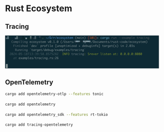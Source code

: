 # Rust Ecosystem

## Tracing

![tracing](tracing.png)

## OpenTelemetry

```sh
cargo add opentelemetry-otlp --features tonic

cargo add opentelemetry

cargo add opentelemetry_sdk --features rt-tokio

cargo add tracing-opentelemetry
```
